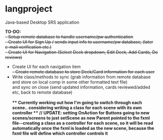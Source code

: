 # langproject
Java-based Desktop SRS application

<b>TO-DO:</b></br>
<s>- Setup remote database to handle username/pw authentication</s></br>
<s>- Create UI for Sign Up / sends input info to username/pw database, (later e-mail verification etc.)</s></br>
<s>- Create UI for Navigation (Select Deck dropdown, Edit Deck, Add Cards, Do reviews)</s></br>
- Create UI for each navigation item</br>
<s>- Create remote database to store Deck/Card information for each user</s></br>
- Write class/methods to sync (grab information from remote database and store on local comp in some other formatted text file)</br>
       and sync on close (send updated information, cards reviewed/added etc, back to remote database)
</br></br>
 <b> ** Currently working out how I'm going to switch through each scene.. considering writing a class for each scene with its own controller ** // UPDATE: setting OnAction for Buttons going to new scenes/screens to just setScene as new Parent pointed to the fxml file--creating a class as a controller for each scene, so it will be read automatically once the fxml is loaded as the new scene, because the fxml file will define which controller controls it</b>
